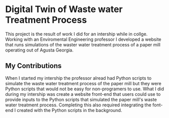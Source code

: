 # Digital Twin of Waste water Treatment Process
This project is the result of work I did for an intership while in collge. Working with an Enviromental Engineering professor I developed a website that runs simulations of the waster water treatment process of a paper mill operating out of Agusta Georgia.

## My Contributions
When I started my intership the professor alread had Python scripts to simulate the waste water treatment process of the paper mill but they were Python scripts that would not be easy for non-programers to use. What I did during my intership was create a website front-end that users could use to provide inputs to the Python scripts that simulated the paper mill's waste water treatment process. Completing this also required integrating the font-end I created with the Python scripts in the background. 

